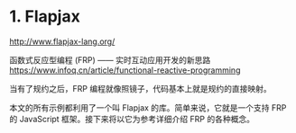 # 1. Flapjax



http://www.flapjax-lang.org/










函数式反应型编程 (FRP) —— 实时互动应用开发的新思路 https://www.infoq.cn/article/functional-reactive-programming










当有了规约之后，FRP 编程就像照镜子，代码基本上就是规约的直接映射。



本文的所有示例都利用了一个叫 Flapjax 的库。简单来说，它就是一个支持 FRP 的 JavaScript 框架。接下来将以它为参考详细介绍 FRP 的各种概念。






























